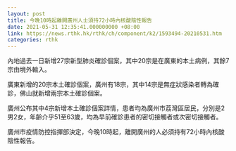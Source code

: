 ```yaml
---
layout: post
title: 今晚10時起離開廣州人士須持72小時內核酸陰性報告
date: 2021-05-31 12:35:41.000000000 +08:00
link: https://news.rthk.hk/rthk/ch/component/k2/1593494-20210531.htm
categories: rthk
---
```


內地過去一日新增27宗新型肺炎確診個案，其中20宗是在廣東的本土病例，其餘7宗由境外輸入。

廣東新增的20宗本土確診個案，廣州有18宗，其中14宗是無症狀感染者轉為確診，佛山就新增兩宗本土確診個案。

廣州公布其中4宗新增本土確診個案詳情，患者均為廣州市荔灣區居民，分別是2男2女，年齡介乎51至63歲，均為早前確診患者的密切接觸者或次密切接觸者。

廣州市疫情防控指揮部決定，今晚10時起，離開廣州的人必須持有72小時內核酸陰性報告。
